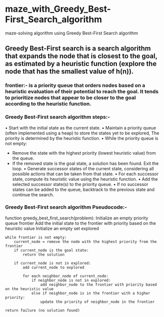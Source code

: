 # maze_with_Greedy_Best-First_Search_algorithm
maze-solving algorithm using Greedy Best-First Search algorithm
## Greedy Best-First search is a search algorithm that expands the node that is closest to the goal, as estimated by a heuristic function (explore the node that has the smallest value of h(n)).

### frontier:- is a priority queue that orders nodes based on a heuristic evaluation of their potential to reach the goal. It tends to prioritize nodes that appear to be closer to the goal according to the heuristic function. 
### Greedy Best-First search algorithm steps:-
• Start with the initial state as the current state.
• Maintain a priority queue (often implemented using a heap) to store the states yet to be explored, The priority is determined by the heuristic function.
•  While the priority queue is not empty:
   - Remove the state with the highest priority (lowest heuristic value) from the queue.
   - If the removed state is the goal state, a solution has been found. Exit the loop.
•  Generate successor states of the current state, considering all possible actions that can be taken from that state.
• For each successor state, compute its heuristic value using the heuristic function. 
• Add the selected successor state(s) to the priority queue.
• If no successor states can be added to the queue, backtrack to the previous state and continue the search.

### Greedy Best-First search algorithm Pseudocode:-

function greedy_best_first_search(problem):
    Initialize an empty priority queue frontier
    Add the initial state to the frontier with priority based on the heuristic value
    Initialize an empty set explored
    
    while frontier is not empty:
        current_node = remove the node with the highest priority from the frontier
        if current_node is the goal state:
            return the solution

        if current_node is not in explored:
            add current_node to explored

            for each neighbor_node of current_node:
                if neighbor_node is not in explored:
                    add neighbor_node to the frontier with priority based on the heuristic value
                else if neighbor_node is in the frontier with a higher priority:
                    update the priority of neighbor_node in the frontier

    return failure (no solution found)
